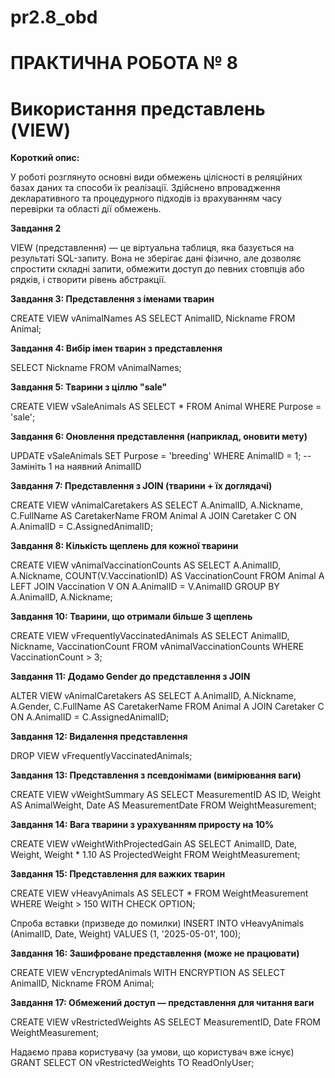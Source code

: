 # pr2.8_obd
# ПРАКТИЧНА РОБОТА № 8
# Використання представлень (VIEW)

**Короткий опис:**

У роботі розглянуто основні види обмежень цілісності в реляційних базах даних та способи їх реалізації. Здійснено впровадження декларативного та 
процедурного підходів із врахуванням часу перевірки та області дії обмежень.

**Завдання 2**

VIEW (представлення) — це віртуальна таблиця, яка базується на результаті SQL-запиту. Вона не зберігає дані фізично, але дозволяє спростити складні 
запити, обмежити доступ до певних стовпців або рядків, і створити рівень абстракції.

**Завдання 3: Представлення з іменами тварин**

CREATE VIEW vAnimalNames AS
SELECT AnimalID, Nickname
FROM Animal;

**Завдання 4: Вибір імен тварин з представлення**

SELECT Nickname FROM vAnimalNames;

**Завдання 5: Тварини з ціллю "sale"**

CREATE VIEW vSaleAnimals AS
SELECT *
FROM Animal
WHERE Purpose = 'sale';

**Завдання 6: Оновлення представлення (наприклад, оновити мету)**

UPDATE vSaleAnimals
SET Purpose = 'breeding'
WHERE AnimalID = 1; -- Замініть 1 на наявний AnimalID

**Завдання 7: Представлення з JOIN (тварини + їх доглядачі)**

CREATE VIEW vAnimalCaretakers AS
SELECT A.AnimalID, A.Nickname, C.FullName AS CaretakerName
FROM Animal A
JOIN Caretaker C ON A.AnimalID = C.AssignedAnimalID;

**Завдання 8: Кількість щеплень для кожної тварини**

CREATE VIEW vAnimalVaccinationCounts AS
SELECT A.AnimalID, A.Nickname, COUNT(V.VaccinationID) AS VaccinationCount
FROM Animal A
LEFT JOIN Vaccination V ON A.AnimalID = V.AnimalID
GROUP BY A.AnimalID, A.Nickname;

**Завдання 10: Тварини, що отримали більше 3 щеплень**

CREATE VIEW vFrequentlyVaccinatedAnimals AS
SELECT AnimalID, Nickname, VaccinationCount
FROM vAnimalVaccinationCounts
WHERE VaccinationCount > 3;

**Завдання 11: Додамо Gender до представлення з JOIN**

ALTER VIEW vAnimalCaretakers AS
SELECT A.AnimalID, A.Nickname, A.Gender, C.FullName AS CaretakerName
FROM Animal A
JOIN Caretaker C ON A.AnimalID = C.AssignedAnimalID;

**Завдання 12: Видалення представлення**

DROP VIEW vFrequentlyVaccinatedAnimals;

**Завдання 13: Представлення з псевдонімами (вимірювання ваги)**

CREATE VIEW vWeightSummary AS
SELECT MeasurementID AS ID, Weight AS AnimalWeight, Date AS MeasurementDate
FROM WeightMeasurement;

**Завдання 14: Вага тварини з урахуванням приросту на 10%**

CREATE VIEW vWeightWithProjectedGain AS
SELECT AnimalID, Date, Weight, Weight * 1.10 AS ProjectedWeight
FROM WeightMeasurement;

**Завдання 15: Представлення для важких тварин**

CREATE VIEW vHeavyAnimals AS
SELECT *
FROM WeightMeasurement
WHERE Weight > 150
WITH CHECK OPTION;

Спроба вставки (призведе до помилки)
INSERT INTO vHeavyAnimals (AnimalID, Date, Weight) VALUES (1, '2025-05-01', 100);

**Завдання 16: Зашифроване представлення (може не працювати)**

CREATE VIEW vEncryptedAnimals
WITH ENCRYPTION
AS
SELECT AnimalID, Nickname FROM Animal;

**Завдання 17: Обмежений доступ — представлення для читання ваги**

CREATE VIEW vRestrictedWeights AS
SELECT MeasurementID, Date FROM WeightMeasurement;

Надаємо права користувачу (за умови, що користувач вже існує)
GRANT SELECT ON vRestrictedWeights TO ReadOnlyUser;
